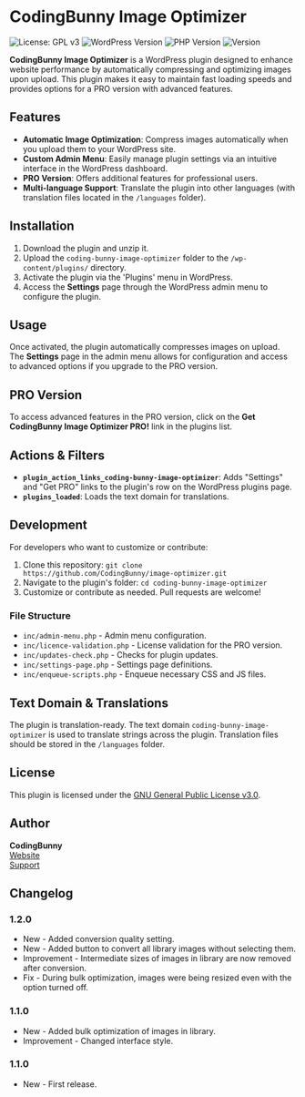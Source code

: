 # CodingBunny Image Optimizer

![License: GPL v3](https://img.shields.io/badge/license-GPL%20v3-blue.svg)
![WordPress Version](https://img.shields.io/badge/WordPress-%3E%3D%206.0-blue.svg)
![PHP Version](https://img.shields.io/badge/PHP-%3E%3D%208.0-orange.svg)
![Version](https://img.shields.io/badge/version-1.2.2-green.svg)

**CodingBunny Image Optimizer** is a WordPress plugin designed to enhance website performance by automatically compressing and optimizing images upon upload. This plugin makes it easy to maintain fast loading speeds and provides options for a PRO version with advanced features.

## Features

- **Automatic Image Optimization**: Compress images automatically when you upload them to your WordPress site.
- **Custom Admin Menu**: Easily manage plugin settings via an intuitive interface in the WordPress dashboard.
- **PRO Version**: Offers additional features for professional users.
- **Multi-language Support**: Translate the plugin into other languages (with translation files located in the `/languages` folder).

## Installation

1. Download the plugin and unzip it.
2. Upload the `coding-bunny-image-optimizer` folder to the `/wp-content/plugins/` directory.
3. Activate the plugin via the 'Plugins' menu in WordPress.
4. Access the **Settings** page through the WordPress admin menu to configure the plugin.

## Usage

Once activated, the plugin automatically compresses images on upload. The **Settings** page in the admin menu allows for configuration and access to advanced options if you upgrade to the PRO version.

## PRO Version

To access advanced features in the PRO version, click on the **Get CodingBunny Image Optimizer PRO!** link in the plugins list.

## Actions & Filters

- **`plugin_action_links_coding-bunny-image-optimizer`**: Adds "Settings" and "Get PRO" links to the plugin's row on the WordPress plugins page.
- **`plugins_loaded`**: Loads the text domain for translations.

## Development

For developers who want to customize or contribute:

1. Clone this repository: `git clone https://github.com/CodingBunny/image-optimizer.git`
2. Navigate to the plugin's folder: `cd coding-bunny-image-optimizer`
3. Customize or contribute as needed. Pull requests are welcome!

### File Structure

- `inc/admin-menu.php` - Admin menu configuration.
- `inc/licence-validation.php` - License validation for the PRO version.
- `inc/updates-check.php` - Checks for plugin updates.
- `inc/settings-page.php` - Settings page definitions.
- `inc/enqueue-scripts.php` - Enqueue necessary CSS and JS files.

## Text Domain & Translations

The plugin is translation-ready. The text domain `coding-bunny-image-optimizer` is used to translate strings across the plugin. Translation files should be stored in the `/languages` folder.

## License

This plugin is licensed under the [GNU General Public License v3.0](https://www.gnu.org/licenses/gpl-3.0.html).

## Author

**CodingBunny**  
[Website](https://coding-bunny.com)  
[Support](https://coding-bunny.com/support)

## Changelog

### 1.2.0
- New - Added conversion quality setting.
- New - Added button to convert all library images without selecting them.
- Improvement - Intermediate sizes of images in library are now removed after conversion.
- Fix - During bulk optimization, images were being resized even with the option turned off.

### 1.1.0
- New - Added bulk optimization of images in library.
- Improvement - Changed interface style.

### 1.1.0
- New - First release.
